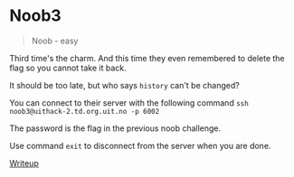 # Noob3

> Noob - easy

Third time's the charm. And this time they even remembered to delete the flag so you cannot take it back.

It should be too late, but who says `history` can't be changed?

You can connect to their server with the following command `ssh noob3@uithack-2.td.org.uit.no -p 6002`

The password is the flag in the previous noob challenge.

Use command `exit` to disconnect from the server when you are done.

[Writeup](writeup/writeup.md)
